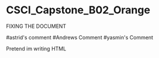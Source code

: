 # CSCI_Capstone_B02_Orange
FIXING THE DOCUMENT

#astrid's comment
#Andrews Comment
#yasmin's Comment


Pretend im writing HTML